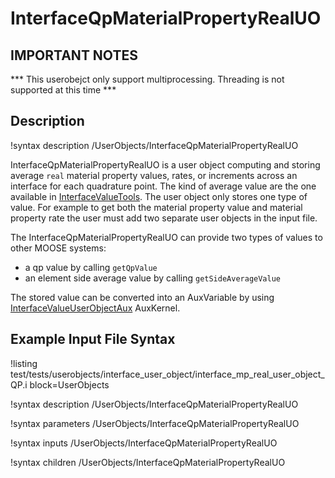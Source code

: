 # InterfaceQpMaterialPropertyRealUO

## IMPORTANT NOTES
*** This userobejct only support multiprocessing. Threading is not supported at this time  ***


## Description
!syntax description /UserObjects/InterfaceQpMaterialPropertyRealUO

InterfaceQpMaterialPropertyRealUO is a user object computing and storing average `real` material property values, rates, or increments across an interface for each quadrature point. The kind of average value are the one available in [InterfaceValueTools](/InterfaceValueTools.md).
The user object only stores one type of value. For example to get both the material property value and material property rate the user must add two separate user objects in the input file.

The InterfaceQpMaterialPropertyRealUO can provide two types of values to other MOOSE systems:

- a qp value by calling `getQpValue`
- an element side average value by calling `getSideAverageValue`

The stored value can be converted into an AuxVariable by using [InterfaceValueUserObjectAux](/InterfaceValueUserObjectAux.md) AuxKernel.


## Example Input File Syntax

!listing test/tests/userobjects/interface_user_object/interface_mp_real_user_object_QP.i block=UserObjects

!syntax description /UserObjects/InterfaceQpMaterialPropertyRealUO

!syntax parameters /UserObjects/InterfaceQpMaterialPropertyRealUO

!syntax inputs /UserObjects/InterfaceQpMaterialPropertyRealUO

!syntax children /UserObjects/InterfaceQpMaterialPropertyRealUO
